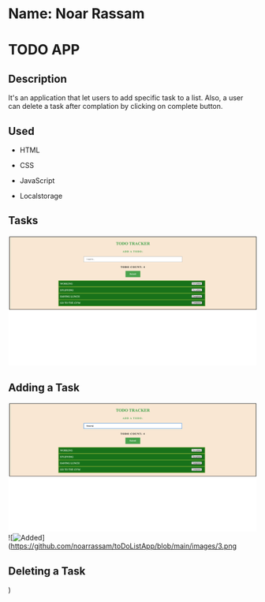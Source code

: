 # Name: Noar Rassam

# TODO APP

## Description

It's an application that let users to add specific task to a list. Also, a user can delete a task after complation by clicking on complete button.

## Used

- HTML

- CSS

- JavaScript

- Localstorage

## **Tasks**

![![Tasks]()](https://github.com/noarrassam/toDoListApp/blob/main/images/1.png)

## **Adding a Task**

![![Adding]()](https://github.com/noarrassam/toDoListApp/blob/main/images/2.png)
![![Added]()](https://github.com/noarrassam/toDoListApp/blob/main/images/3.png

## **Deleting a Task**

)
